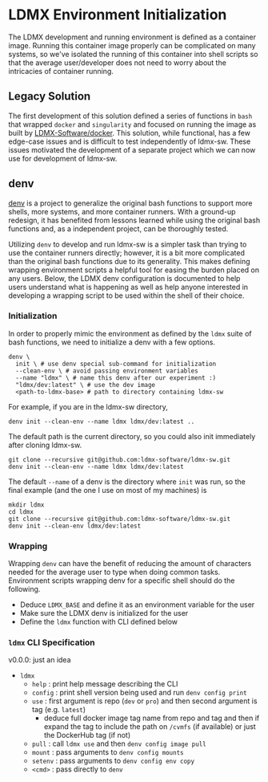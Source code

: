 # LDMX Environment Initialization

The LDMX development and running environment is defined as a container image.
Running this container image properly can be complicated on many systems,
so we've isolated the running of this container into shell scripts so that
the average user/developer does not need to worry about the intricacies
of container running.

## Legacy Solution
The first development of this solution defined a series of functions in
`bash` that wrapped `docker` and `singularity` and focused on running the
image as built by [LDMX-Software/docker](https://github.com/LDMX-Software/docker).
This solution, while functional, has a few edge-case issues and is difficult 
to test independently of ldmx-sw.
These issues motivated the development of a separate project which we can
now use for development of ldmx-sw.

## denv
[denv](https://tomeichlersmith.github.io/denv/)
is a project to generalize the original bash functions to support
more shells, more systems, and more container runners. With a ground-up
redesign, it has benefited from lessons learned while using the original
bash functions and, as a independent project, can be thoroughly tested.

Utilizing `denv` to develop and run ldmx-sw is a simpler task than
trying to use the container runners directly; however, it is a bit
more complicated than the original bash functions due to its generality.
This makes defining wrapping environment scripts a helpful tool for
easing the burden placed on any users. Below, the LDMX denv configuration
is documented to help users understand what is happening as well as
help anyone interested in developing a wrapping script to be used
within the shell of their choice.

### Initialization
In order to properly mimic the environment as defined by the `ldmx`
suite of bash functions, we need to initialize a denv with a few
options.
```
denv \
  init \ # use denv special sub-command for initialization
  --clean-env \ # avoid passing environment variables
  --name "ldmx" \ # name this denv after our experiment :)
  "ldmx/dev:latest" \ # use the dev image
  <path-to-ldmx-base> # path to directory containing ldmx-sw
```
For example, if you are in the ldmx-sw directory,
```
denv init --clean-env --name ldmx ldmx/dev:latest ..
```
The default path is the current directory, so you could also init immediately
after cloning ldmx-sw.
```
git clone --recursive git@github.com:ldmx-software/ldmx-sw.git
denv init --clean-env --name ldmx ldmx/dev:latest
```
The default `--name` of a denv is the directory where `init` was run,
so the final example (and the one I use on most of my machines) is
```
mkdir ldmx
cd ldmx
git clone --recursive git@github.com:ldmx-software/ldmx-sw.git
denv init --clean-env ldmx/dev:latest
```

### Wrapping
Wrapping `denv` can have the benefit of reducing the amount of characters
needed for the average user to type when doing common tasks. Environment
scripts wrapping denv for a specific shell should do the following.

- Deduce `LDMX_BASE` and define it as an environment variable for the user
- Make sure the LDMX denv is initialized for the user
- Define the `ldmx` function with CLI defined below

### `ldmx` CLI Specification
v0.0.0: just an idea

- `ldmx`
  - `help` : print help message describing the CLI
  - `config` : print shell version being used and run `denv config print`
  - `use` : first argument is repo (`dev` or `pro`) and then second argument is tag (e.g. `latest`)
    - deduce full docker image tag name from repo and tag and then if expand the tag to include
      the path on `/cvmfs` (if available) or just the DockerHub tag (if not)
  - `pull` : call `ldmx use` and then `denv config image pull`
  - `mount` : pass arguments to `denv config mounts`
  - `setenv` : pass arguments to `denv config env copy`
  - `<cmd>` : pass directly to `denv`
